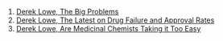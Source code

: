 1. [Derek Lowe, The Big Problems](https://blogs.sciencemag.org/pipeline/archives/2020/12/01/the-big-problems)
2. [Derek Lowe, The Latest on Drug Failure and Approval Rates](https://blogs.sciencemag.org/pipeline/archives/2019/05/09/the-latest-on-drug-failure-and-approval-rates)
3. [Derek Lowe, Are Medicinal Chemists Taking it Too Easy](https://blogs.sciencemag.org/pipeline/archives/2020/10/23/are-medicinal-chemists-taking-it-too-easy)